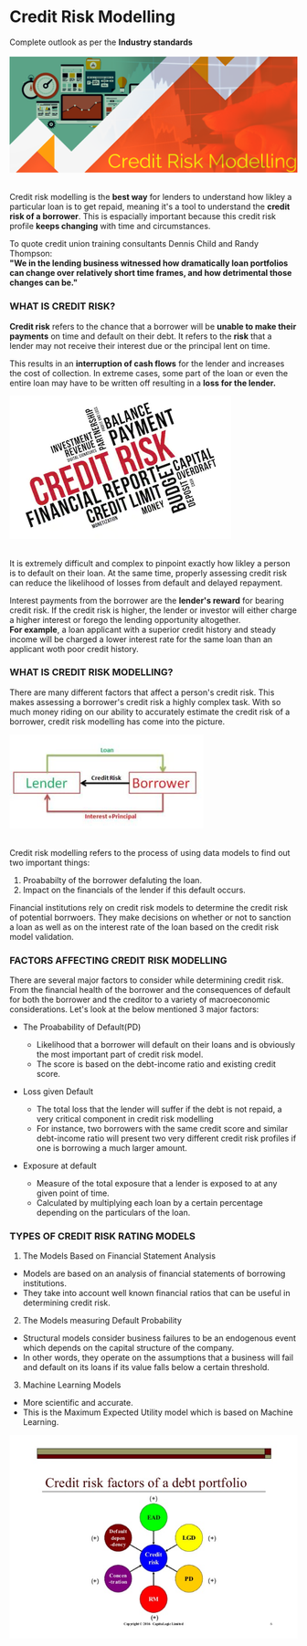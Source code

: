 # Credit Risk Modelling
Complete outlook as per the **Industry standards**<br><br>
![image.png](image/banner.png)<br><br>

Credit risk modelling is the **best way** for lenders to understand how likley a particular loan is to get repaid, meaning it's a tool to understand the **credit risk of a borrower**. This is espacially important because this credit risk profile **keeps changing** with time and circumstances.

To quote credit union training consultants Dennis Child and Randy Thompson:<br>
**"We in the lending business witnessed how dramatically loan portfolios can change over relatively short time frames, and how detrimental those changes can be."**

### WHAT IS CREDIT RISK?
**Credit risk** refers to the chance that a borrower will be **unable to make their payments** on time and default on their debt. It refers to the **risk** that a lender may not receive their interest due or the principal lent on time.

This results in an **interruption of cash flows** for the lender and increases the cost of collection. In extreme cases, some part of the loan or even the entire loan may have to be written off resulting in a **loss for the lender.**

![image.png](image/risk.png)<br><br>

It is extremely difficult and complex to pinpoint exactly how likley a person is to default on their loan. At the same time, properly assessing credit risk can reduce the likelihood of losses from default and delayed repayment.

Interest payments from the borrower are the **lender's reward** for bearing credit risk. If the credit risk is higher, the lender or investor will either charge a higher interest or forego the lending opportunity altogether.<br> **For example**, a loan applicant with a superior credit history and steady income will be charged a lower interest rate for the same loan than an applicant woth poor credit history.

### WHAT IS CREDIT RISK MODELLING?
There are many different factors that affect a person's credit risk. This makes assessing a borrower's credit risk a highly complex task. With so much money riding on our ability to accurately estimate the credit risk of a borrower, credit risk modelling has come into the picture.

![image.jpg](image/cr1.jpg)<br><br>

Credit risk modelling refers to the process of using data models to find out two important things:<br>
1. Proababilty of the borrower defaluting the loan.
2. Impact on the financials of the lender if this default occurs.

Financial institutions rely on credit risk models to determine the credit risk of potential borrwoers. They make decisions on whether or not to sanction a loan as well as on the interest rate of the loan based on the credit risk model validation.

### FACTORS AFFECTING CREDIT RISK MODELLING
There are several major factors to consider while determining credit risk. From the financial health of the borrower and the consequences of default for both the borrower and the creditor to a variety of macroeconomic considerations. Let's look at the below mentioned 3 major factors:

- The Proabability of Default(PD)
  - Likelihood that a borrower will default on their loans and is obviously the most important part of credit risk model.
  - The score is based on the debt-income ratio and existing credit score.

- Loss given Default
  - The total loss that the lender will suffer if the debt is not repaid, a very critical component in credit risk modelling
  - For instance, two borrowers with the same credit score and similar debt-income ratio will present two very different credit risk profiles if one is borrowing a much larger amount.
  
- Exposure at default
  - Measure of the total exposure that a lender is exposed to at any given point of time.
  - Calculated by multiplying each loan by a certain percentage depending on the particulars of the loan.
  
  
### TYPES OF CREDIT RISK RATING MODELS

1. The Models Based on Financial Statement Analysis
  - Models are based on an analysis of financial statements of borrowing institutions.
  - They take into account well known financial ratios that can be useful in determining credit risk.
2. The Models measuring Default Probability
  - Structural models consider business failures to be an endogenous event which depends on the capital structure of the company.
  - In other words, they operate on the assumptions that a business will fail and default on its loans if its value falls below a certain threshold.
3. Machine Learning Models
  - More scientific and accurate.
  - This is the Maximum Expected Utility model which is based on Machine Learning.
  
  ![image.jpg](image/cr2.jpg)
